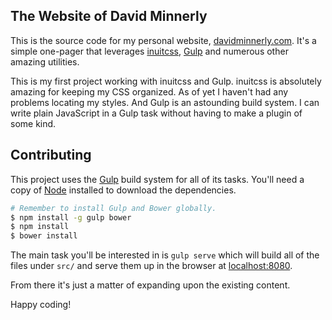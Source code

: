 ## The Website of David Minnerly

This is the source code for my personal website, [davidminnerly.com](http://davidminnerly.com). It's a simple one-pager that leverages [inuitcss](https://github.com/inuitcss/getting-started), [Gulp](http://gulpjs.com) and numerous other amazing utilities.

This is my first project working with inuitcss and Gulp. inuitcss is absolutely amazing for keeping my CSS organized. As of yet I haven't had any problems locating my styles. And Gulp is an astounding build system. I can write plain JavaScript in a Gulp task without having to make a plugin of some kind.

## Contributing

This project uses the [Gulp](http://gulpjs.com) build system for all of its tasks. You'll need a copy of [Node](http://nodejs.org) installed to download the dependencies.

```bash
# Remember to install Gulp and Bower globally.
$ npm install -g gulp bower
$ npm install
$ bower install
```

The main task you'll be interested in is `gulp serve` which will build all of the files under `src/` and serve them up in the browser at [localhost:8080](http://localhost:8080).

From there it's just a matter of expanding upon the existing content.

Happy coding!
